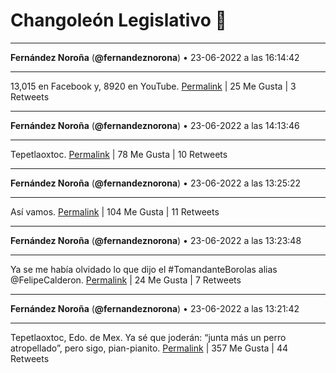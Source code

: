 # Changoleón Legislativo 🙈
*****
**Fernández Noroña** (**@fernandeznorona**) • 23-06-2022 a las 16:14:42
*****
13,015 en Facebook y, 8920 en YouTube.
[Permalink](https://twitter.com/fernandeznorona/status/1540126230254702595) | 25 Me Gusta | 3 Retweets
*****
**Fernández Noroña** (**@fernandeznorona**) • 23-06-2022 a las 14:13:46
*****
Tepetlaoxtoc.
[Permalink](https://twitter.com/fernandeznorona/status/1540095796124782593) | 78 Me Gusta | 10 Retweets
*****
**Fernández Noroña** (**@fernandeznorona**) • 23-06-2022 a las 13:25:22
*****
Así vamos.
[Permalink](https://twitter.com/fernandeznorona/status/1540083618860638208) | 104 Me Gusta | 11 Retweets
*****
**Fernández Noroña** (**@fernandeznorona**) • 23-06-2022 a las 13:23:48
*****
Ya se me había olvidado lo que dijo el #TomandanteBorolas alias @FelipeCalderon.
[Permalink](https://twitter.com/fernandeznorona/status/1540083224902254592) | 24 Me Gusta | 7 Retweets
*****
**Fernández Noroña** (**@fernandeznorona**) • 23-06-2022 a las 13:21:42
*****
Tepetlaoxtoc, Edo. de Mex. Ya sé que joderán: “junta más un perro atropellado”, pero sigo, pian-pianito.
[Permalink](https://twitter.com/fernandeznorona/status/1540082695308468224) | 357 Me Gusta | 44 Retweets